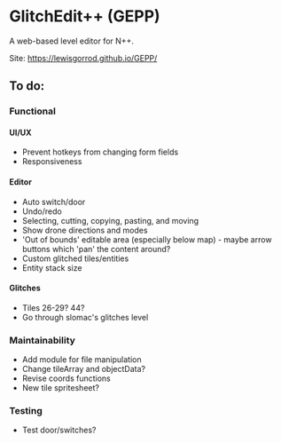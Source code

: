 # GlitchEdit++ (GEPP)
A web-based level editor for N++.

Site: https://lewisgorrod.github.io/GEPP/

## To do:
### Functional
#### UI/UX
- Prevent hotkeys from changing form fields
- Responsiveness
#### Editor
- Auto switch/door
- Undo/redo
- Selecting, cutting, copying, pasting, and moving
- Show drone directions and modes
- 'Out of bounds' editable area (especially below map) - maybe arrow buttons which 'pan' the content around?
- Custom glitched tiles/entities
- Entity stack size
#### Glitches
- Tiles 26-29? 44?
- Go through slomac's glitches level
### Maintainability
- Add module for file manipulation
- Change tileArray and objectData?
- Revise coords functions
- New tile spritesheet?
### Testing
- Test door/switches?
